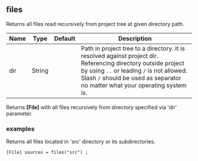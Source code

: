 ## files

Returns all files read recursively from project tree at given directory path.

 | Name | Type | Default | Description |
 | ---- | ---- | ------- | ----------- |
 | dir | String |   | Path in project tree to a directory. It is resolved against project dir. Referencing directory outside project by using `..` or leading `/` is not allowed. Slash `/` should be used as separator no matter what your operating system is. |

Returns __[File]__ with all files recursively from directory specified
via 'dir' parameter.

### examples

Returns all files located in 'src' directory or its subdirectories.
```
[File] sources = files("src") ;
```
